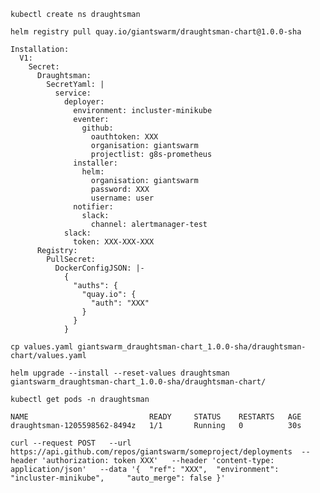 `kubectl create ns draughtsman`

`helm registry pull quay.io/giantswarm/draughtsman-chart@1.0.0-sha`  

```
Installation:
  V1:
    Secret:
      Draughtsman:
        SecretYaml: |
          service:
            deployer:
              environment: incluster-minikube
              eventer:
                github:
                  oauthtoken: XXX
                  organisation: giantswarm
                  projectlist: g8s-prometheus
              installer:
                helm:
                  organisation: giantswarm
                  password: XXX
                  username: user
              notifier:
                slack:
                  channel: alertmanager-test
            slack:
              token: XXX-XXX-XXX
      Registry:
        PullSecret:
          DockerConfigJSON: |-
            {
              "auths": {
                "quay.io": {
                  "auth": "XXX"
                }
              }
            }
```  


`cp values.yaml giantswarm_draughtsman-chart_1.0.0-sha/draughtsman-chart/values.yaml `  

`helm upgrade --install --reset-values draughtsman giantswarm_draughtsman-chart_1.0.0-sha/draughtsman-chart/`  

`kubectl get pods -n draughtsman`
```
NAME                           READY     STATUS    RESTARTS   AGE
draughtsman-1205598562-8494z   1/1       Running   0          30s
```  

`curl --request POST   --url https://api.github.com/repos/giantswarm/someproject/deployments  --header 'authorization: token XXX'   --header 'content-type: application/json'   --data '{  "ref": "XXX",  "environment": "incluster-minikube",     "auto_merge": false }'`  
